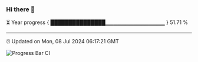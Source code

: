 ### Hi there 👋

⏳ Year progress { ███████████████▁▁▁▁▁▁▁▁▁▁▁▁▁▁▁ } 51.71 %

---

⏰ Updated on Mon, 08 Jul 2024 06:17:21 GMT

![Progress Bar CI](https://github.com/liununu/liununu/workflows/Progress%20Bar%20CI/badge.svg)
